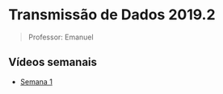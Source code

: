 # Transmissão de Dados 2019.2

> Professor: Emanuel

## Vídeos semanais

- [Semana 1](resumos/semana__1.md)

